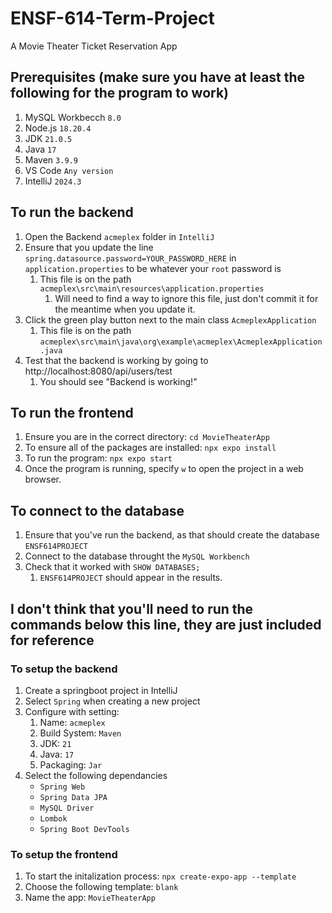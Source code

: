 # ENSF-614-Term-Project
A Movie Theater Ticket Reservation App

## Prerequisites (make sure you have at least the following for the program to work)
1. MySQL Workbecch `8.0`
1. Node.js `18.20.4`
1. JDK `21.0.5`
1. Java `17`
1. Maven `3.9.9`
1. VS Code `Any version`
1. IntelliJ `2024.3`

## To run the backend
1. Open the Backend `acmeplex` folder in `IntelliJ`
1. Ensure that you update the line `spring.datasource.password=YOUR_PASSWORD_HERE` in `application.properties` to be whatever your `root` password is
    1. This file is on the path `acmeplex\src\main\resources\application.properties`
        1. Will need to find a way to ignore this file, just don't commit it for the meantime when you update it.
1. Click the green play button next to the main class `AcmeplexApplication`
    1. This file is on the path `acmeplex\src\main\java\org\example\acmeplex\AcmeplexApplication.java`
1. Test that the backend is working by going to http://localhost:8080/api/users/test
    1. You should see "Backend is working!"

## To run the frontend
1. Ensure you are in the correct directory: `cd MovieTheaterApp`
1. To ensure all of the packages are installed: `npx expo install`
1. To run the program: `npx expo start`
1. Once the program is running, specify `w` to open the project in a web browser.

## To connect to the database
1. Ensure that you've run the backend, as that should create the database `ENSF614PROJECT`
1. Connect to the database throught the `MySQL Workbench`
1. Check that it worked with `SHOW DATABASES;`
    1. `ENSF614PROJECT` should appear in the results.

## I don't think that you'll need to run the commands below this line, they are just included for reference

### To setup the backend 
1. Create a springboot project in IntelliJ
1. Select `Spring` when creating a new project
1. Configure with setting:
    1. Name: `acmeplex`
    1. Build System: `Maven`
    1. JDK: `21`
    1. Java: `17`
    1. Packaging: `Jar`
1. Select the following dependancies
    - `Spring Web`
    - `Spring Data JPA`
    - `MySQL Driver`
    - `Lombok`
    - `Spring Boot DevTools`

### To setup the frontend
1. To start the initalization process: `npx create-expo-app --template`
1. Choose the following template: `blank`
1. Name the app: `MovieTheaterApp`

